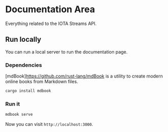 # Documentation Area

Everything related to the IOTA Streams API.

## Run locally

You can run a local server to run the documentation page.

### Dependencies

[mdBook]https://github.com/rust-lang/mdBook is a utility to create modern online books from Markdown files.

```bash
cargo install mdbook
```

### Run it

```bash
mdbook serve
```

Now you can visit `http://localhost:3000`.
